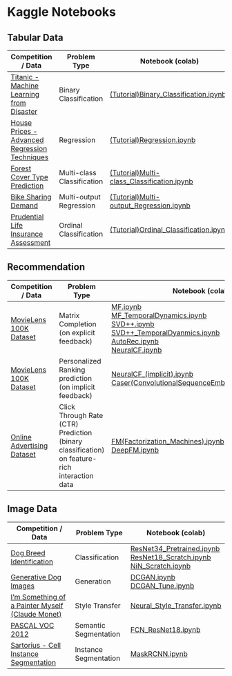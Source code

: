 # Kaggle Notebooks

## Tabular Data
| Competition / Data                                                                      | Problem Type               | Notebook (colab)                                                                                            |
|-------------------------------------------------------------------------------------|----------------------------|-------------------------------------------------------------------------------------------------------------|
| [Titanic - Machine Learning from Disaster](https://www.kaggle.com/c/titanic)                                         | Binary Classification      | [(Tutorial)Binary_Classification.ipynb](https://colab.research.google.com/drive/1okqZ7yFba9xVnke9Px3AapLunupCeMog?usp=sharing)      |
| [House Prices - Advanced Regression Techniques](https://www.kaggle.com/c/house-prices-advanced-regression-techniques) | Regression                 | [(Tutorial)Regression.ipynb](https://colab.research.google.com/drive/1n9XYmcvefp6rSD-rH7uZqfw3eVQ_cnxh?usp=sharing)  |
| [Forest Cover Type Prediction](https://www.kaggle.com/c/forest-cover-type-prediction)          | Multi-class Classification | [(Tutorial)Multi-class_Classification.ipynb](https://colab.research.google.com/drive/1Kgd6OOrRE7rXrl62HTu4PHtAED2d2zWJ?usp=sharing)  |
| [Bike Sharing Demand](https://www.kaggle.com/c/bike-sharing-demand)                 | Multi-output Regression    | [(Tutorial)Multi-output_Regression.ipynb](https://colab.research.google.com/drive/1FihAHMXlpPxLwlpa-B261IcY1zisMrEL?usp=sharing) |
| [Prudential Life Insurance Assessment](https://www.kaggle.com/c/prudential-life-insurance-assessment)                 | Ordinal Classification    | [(Tutorial)Ordinal_Classification.ipynb](https://colab.research.google.com/drive/1WPxPqsUsWxgZcmeHRsXn-jYR6aJLdegO?usp=sharing) |

## Recommendation
| Competition / Data                                                                                       | Problem Type          | Notebook (colab) |
|----------------------------------------------------------------------------------------------------------|-----------------------|------------------|
| [MovieLens 100K Dataset](https://www.kaggle.com/prajitdatta/movielens-100k-dataset)                            | Matrix Completion (on explicit feedback)  | [MF.ipynb](https://colab.research.google.com/drive/1bFejhfvL_hAvyvJSAo2GuOwTYIdGO6pR?usp=sharing) <br> [MF_TemporalDynamics.ipynb](https://colab.research.google.com/drive/1H80mts_6wz6_Am0L9_Jm53B9RvAT1PLy?usp=sharing) <br> [SVD++.ipynb](https://colab.research.google.com/drive/1bPy85bDJKUt_BdbK5N3TwOYvYiyZvE3w?usp=sharing) <br> [SVD++_TemporalDyanmics.ipynb](https://colab.research.google.com/drive/1O0IqiSfG_KBWt3eQ_09_YcL-8kKCXnTN?usp=sharing) <br> [AutoRec.ipynb](https://colab.research.google.com/drive/1r_50WEsS2s3DGbPW-4HQoUnXZd4KMyHB?usp=sharing) <br> [NeuralCF.ipynb](https://colab.research.google.com/drive/1OFQ_yWmjNZScot-qxvkP-cYGI9sHHFtt?usp=sharing) |
| [MovieLens 100K Dataset](https://www.kaggle.com/prajitdatta/movielens-100k-dataset)                            | Personalized Ranking prediction (on implicit feedback)  | [NeuralCF_(implicit).ipynb](https://colab.research.google.com/drive/1cYMOXcBmzL5wamnJfE6-3H-XoI-1NcQk?usp=sharing) <br> [Caser(ConvolutionalSequenceEmbeddingRecom).ipynb](https://colab.research.google.com/drive/12A645NnzWCwLYaYJlFQL6pAwUa7pWj22?usp=sharing) |
| [Online Advertising Dataset](https://d2l.ai/chapter_recommender-systems/ctr.html)                            | Click Through Rate (CTR) Prediction (binary classification) on feature-rich interaction data  | [FM(Factorization_Machines).ipynb](https://colab.research.google.com/drive/1ld-5bX_8UZOj6l_LpXlZMan_G8NQx_5e?usp=sharing) <br> [DeepFM.ipynb](https://colab.research.google.com/drive/1ctt8Vak0Uw_Nz7Ksj9RUcNvKts2qPaN3?usp=sharing) |

## Image Data
| Competition / Data                                                                                          | Problem Type          | Notebook (colab) |
|----------------------------------------------------------------------------------------------------------|-----------------------|------------------|
| [Dog Breed Identification](https://www.kaggle.com/c/dog-breed-identification)                            | Classification        | [ResNet34_Pretrained.ipynb](https://colab.research.google.com/drive/1iNMV8kik9ue6sy8DPgG73zT7wO_pQKtB?usp=sharing) <br> [ResNet18_Scratch.ipynb](https://colab.research.google.com/drive/1d1jMyWEWMVLBvOOvU5AAhD69V9_uSZDF?usp=sharing) <br> [NiN_Scratch.ipynb](https://colab.research.google.com/drive/1X_MktEUblvBMyfZebMm88sEj0oQL3HEE?usp=sharing)|
| [Generative Dog Images](https://www.kaggle.com/competitions/generative-dog-images)                            | Generation        | [DCGAN.ipynb](https://colab.research.google.com/drive/1wnSNIV6uiL7r4prkPxs-yDMyDzaG3R7J?usp=sharing) <br> [DCGAN_Tune.ipynb](https://colab.research.google.com/drive/1RI04dr6EztTvhaGkgv4NNClfxRynN6dC?usp=sharing) | 
| [I’m Something of a Painter Myself (Claude Monet)](https://www.kaggle.com/c/gan-getting-started)                        | Style Transfer        | [Neural_Style_Transfer.ipynb](https://colab.research.google.com/drive/1FduBuKqs3ToSrnRekxcxUQfzkaHbJcBr?usp=sharing)                 |
| [PASCAL VOC 2012](https://www.kaggle.com/datasets/huanghanchina/pascal-voc-2012) | Semantic Segmentation | [FCN_ResNet18.ipynb](https://colab.research.google.com/drive/1C-o68TRZc8YThVyEWbLnEKn-G0_JgwK0?usp=sharing)                 |
| [Sartorius - Cell Instance Segmentation](https://www.kaggle.com/c/sartorius-cell-instance-segmentation)  | Instance Segmentation | [MaskRCNN.ipynb](https://colab.research.google.com/drive/1tTYRj-9Z-IXlXlLYe0EVPGEERtwYU29j?usp=sharing)                  |


